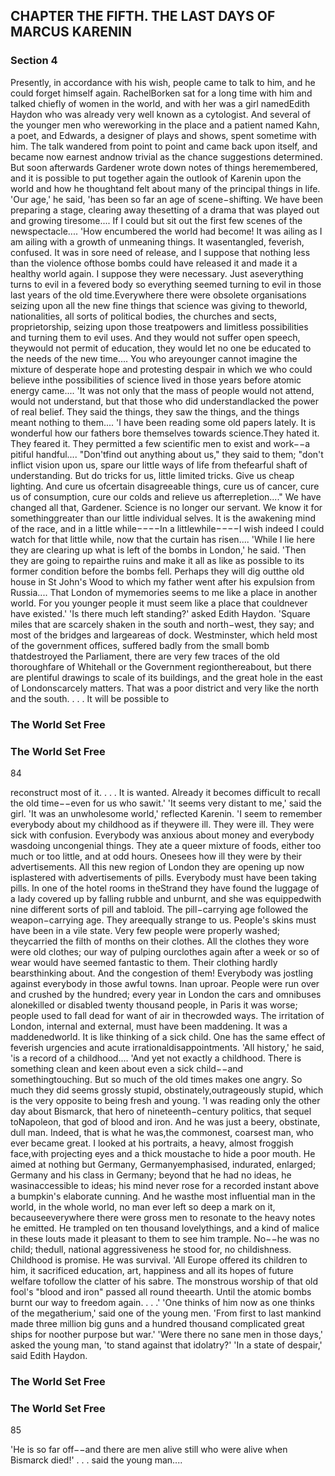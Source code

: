 ## CHAPTER THE FIFTH. THE LAST DAYS OF MARCUS KARENIN

### Section 4

Presently, in accordance with his wish, people came to talk to him, and he could forget himself again. RachelBorken sat for a long time with him and talked chiefly of women in the world, and with her was a girl namedEdith Haydon who was already very well known as a cytologist. And several of the younger men who wereworking in the place and a patient named Kahn, a poet, and Edwards, a designer of plays and shows, spent sometime with him. The talk wandered from point to point and came back upon itself, and became now earnest andnow trivial as the chance suggestions determined. But soon afterwards Gardener wrote down notes of things heremembered, and it is possible to put together again the outlook of Karenin upon the world and how he thoughtand felt about many of the principal things in life.
'Our age,' he said, 'has been so far an age of scene−shifting. We have been preparing a stage, clearing away thesetting of a drama that was played out and growing tiresome.... If I could but sit out the first few scenes of the newspectacle....
'How encumbered the world had become! It was ailing as I am ailing with a growth of unmeaning things. It wasentangled, feverish, confused. It was in sore need of release, and I suppose that nothing less than the violence ofthose bombs could have released it and made it a healthy world again. I suppose they were necessary. Just aseverything turns to evil in a fevered body so everything seemed turning to evil in those last years of the old time.Everywhere there were obsolete organisations seizing upon all the new fine things that science was giving to theworld, nationalities, all sorts of political bodies, the churches and sects, proprietorship, seizing upon those treatpowers and limitless possibilities and turning them to evil uses. And they would not suffer open speech, theywould not permit of education, they would let no one be educated to the needs of the new time.... You who areyounger cannot imagine the mixture of desperate hope and protesting despair in which we who could believe inthe possibilities of science lived in those years before atomic energy came....
'It was not only that the mass of people would not attend, would not understand, but that those who did understandlacked the power of real belief. They said the things, they saw the things, and the things meant nothing to them....
'I have been reading some old papers lately. It is wonderful how our fathers bore themselves towards science.They hated it. They feared it. They permitted a few scientific men to exist and work−−a pitiful handful.... "Don'tfind out anything about us," they said to them; "don't inflict vision upon us, spare our little ways of life from thefearful shaft of understanding. But do tricks for us, little limited tricks. Give us cheap lighting. And cure us ofcertain disagreeable things, cure us of cancer, cure us of consumption, cure our colds and relieve us afterrepletion...." We have changed all that, Gardener. Science is no longer our servant. We know it for somethinggreater than our little individual selves. It is the awakening mind of the race, and in a little while−−−−In a littlewhile−−−−I wish indeed I could watch for that little while, now that the curtain has risen....
'While I lie here they are clearing up what is left of the bombs in London,' he said. 'Then they are going to repairthe ruins and make it all as like as possible to its former condition before the bombs fell. Perhaps they will dig outthe old house in St John's Wood to which my father went after his expulsion from Russia.... That London of mymemories seems to me like a place in another world. For you younger people it must seem like a place that couldnever have existed.'
'Is there much left standing?' asked Edith Haydon.
'Square miles that are scarcely shaken in the south and north−west, they say; and most of the bridges and largeareas of dock. Westminster, which held most of the government offices, suffered badly from the small bomb thatdestroyed the Parliament, there are very few traces of the old thoroughfare of Whitehall or the Government regionthereabout, but there are plentiful drawings to scale of its buildings, and the great hole in the east of Londonscarcely matters. That was a poor district and very like the north and the south. . . . It will be possible to
### The World Set Free

### The World Set Free
84


reconstruct most of it. . . . It is wanted. Already it becomes difficult to recall the old time−−even for us who sawit.'
'It seems very distant to me,' said the girl.
'It was an unwholesome world,' reflected Karenin. 'I seem to remember everybody about my childhood as if theywere ill. They were ill. They were sick with confusion. Everybody was anxious about money and everybody wasdoing uncongenial things. They ate a queer mixture of foods, either too much or too little, and at odd hours. Onesees how ill they were by their advertisements. All this new region of London they are opening up now isplastered with advertisements of pills. Everybody must have been taking pills. In one of the hotel rooms in theStrand they have found the luggage of a lady covered up by falling rubble and unburnt, and she was equippedwith nine different sorts of pill and tabloid. The pill−carrying age followed the weapon−carrying age. They areequally strange to us. People's skins must have been in a vile state. Very few people were properly washed; theycarried the filth of months on their clothes. All the clothes they wore were old clothes; our way of pulping ourclothes again after a week or so of wear would have seemed fantastic to them. Their clothing hardly bearsthinking about. And the congestion of them! Everybody was jostling against everybody in those awful towns. Inan uproar. People were run over and crushed by the hundred; every year in London the cars and omnibuses alonekilled or disabled twenty thousand people, in Paris it was worse; people used to fall dead for want of air in thecrowded ways. The irritation of London, internal and external, must have been maddening. It was a maddenedworld. It is like thinking of a sick child. One has the same effect of feverish urgencies and acute irrationaldisappointments.
'All history,' he said, 'is a record of a childhood....
'And yet not exactly a childhood. There is something clean and keen about even a sick child−−and somethingtouching. But so much of the old times makes one angry. So much they did seems grossly stupid, obstinately,outrageously stupid, which is the very opposite to being fresh and young.
'I was reading only the other day about Bismarck, that hero of nineteenth−century politics, that sequel toNapoleon, that god of blood and iron. And he was just a beery, obstinate, dull man. Indeed, that is what he was,the commonest, coarsest man, who ever became great. I looked at his portraits, a heavy, almost froggish face,with projecting eyes and a thick moustache to hide a poor mouth. He aimed at nothing but Germany, Germanyemphasised, indurated, enlarged; Germany and his class in Germany; beyond that he had no ideas, he wasinaccessible to ideas; his mind never rose for a recorded instant above a bumpkin's elaborate cunning. And he wasthe most influential man in the world, in the whole world, no man ever left so deep a mark on it, becauseeverywhere there were gross men to resonate to the heavy notes he emitted. He trampled on ten thousand lovelythings, and a kind of malice in these louts made it pleasant to them to see him trample. No−−he was no child; thedull, national aggressiveness he stood for, no childishness. Childhood is promise. He was survival.
'All Europe offered its children to him, it sacrificed education, art, happiness and all its hopes of future welfare tofollow the clatter of his sabre. The monstrous worship of that old fool's "blood and iron" passed all round theearth. Until the atomic bombs burnt our way to freedom again. . . .'
'One thinks of him now as one thinks of the megatherium,' said one of the young men.
'From first to last mankind made three million big guns and a hundred thousand complicated great ships for noother purpose but war.'
'Were there no sane men in those days,' asked the young man, 'to stand against that idolatry?'
'In a state of despair,' said Edith Haydon.
### The World Set Free

### The World Set Free
85


'He is so far off−−and there are men alive still who were alive when Bismarck died!' . . . said the young man....